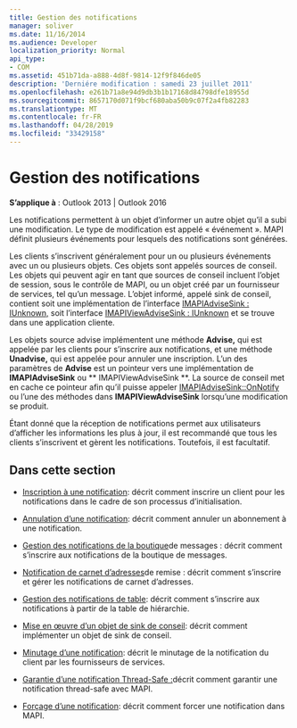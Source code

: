 ```yaml
---
title: Gestion des notifications
manager: soliver
ms.date: 11/16/2014
ms.audience: Developer
localization_priority: Normal
api_type:
- COM
ms.assetid: 451b71da-a888-4d8f-9814-12f9f846de05
description: 'Derniére modification : samedi 23 juillet 2011'
ms.openlocfilehash: e261b71a8e94d9db3b1b17168d84798dfe18955d
ms.sourcegitcommit: 8657170d071f9bcf680aba50b9c07f2a4fb82283
ms.translationtype: MT
ms.contentlocale: fr-FR
ms.lasthandoff: 04/28/2019
ms.locfileid: "33429158"
---
```

# <a name="handling-notifications"></a>Gestion des notifications

**S’applique à** : Outlook 2013 | Outlook 2016 
  
Les notifications permettent à un objet d’informer un autre objet qu’il a subi une modification. Le type de modification est appelé « événement ». MAPI définit plusieurs événements pour lesquels des notifications sont générées. 
  
Les clients s’inscrivent généralement pour un ou plusieurs événements avec un ou plusieurs objets. Ces objets sont appelés sources de conseil. Les objets qui peuvent agir en tant que sources de conseil incluent l’objet de session, sous le contrôle de MAPI, ou un objet créé par un fournisseur de services, tel qu’un message. L’objet informé, appelé sink de conseil, contient soit une implémentation de l’interface [IMAPIAdviseSink : IUnknown,](imapiadvisesinkiunknown.md) soit l’interface [IMAPIViewAdviseSink : IUnknown](imapiviewadvisesinkiunknown.md) et se trouve dans une application cliente. 
  
Les objets source advise implémentent une méthode **Advise,** qui est appelée par les clients pour s’inscrire aux notifications, et une méthode **Unadvise,** qui est appelée pour annuler une inscription. L’un des paramètres de **Advise** est un pointeur vers une implémentation de **IMAPIAdviseSink** ou ** IMAPIViewAdviseSink **. La source de conseil met en cache ce pointeur afin qu’il puisse appeler [IMAPIAdviseSink::OnNotify](imapiadvisesink-onnotify.md) ou l’une des méthodes dans **IMAPIViewAdviseSink** lorsqu’une modification se produit. 
  
Étant donné que la réception de notifications permet aux utilisateurs d’afficher les informations les plus à jour, il est recommandé que tous les clients s’inscrivent et gèrent les notifications. Toutefois, il est facultatif.
  
## <a name="in-this-section"></a>Dans cette section

- [Inscription à une notification](registering-for-a-notification.md): décrit comment inscrire un client pour les notifications dans le cadre de son processus d’initialisation.
    
- [Annulation d’une notification](canceling-a-notification.md): décrit comment annuler un abonnement à une notification.
    
- [Gestion des notifications de la boutique](handling-message-store-notification.md)de messages : décrit comment s’inscrire aux notifications de la boutique de messages.
    
- [Notification de carnet d’adresses](handing-address-book-notification.md)de remise : décrit comment s’inscrire et gérer les notifications de carnet d’adresses.
    
- [Gestion des notifications de table](handling-table-notification.md): décrit comment s’inscrire aux notifications à partir de la table de hiérarchie.
    
- [Mise en œuvre d’un objet de sink de conseil](implementing-an-advise-sink-object.md): décrit comment implémenter un objet de sink de conseil.
    
- [Minutage d’une notification](timing-a-notification.md): décrit le minutage de la notification du client par les fournisseurs de services.
    
- [Garantie d’une notification Thread-Safe :](ensuring-a-thread-safe-notification.md)décrit comment garantir une notification thread-safe avec MAPI.
    
- [Forçage d’une notification](forcing-a-notification.md): décrit comment forcer une notification dans MAPI.
    

